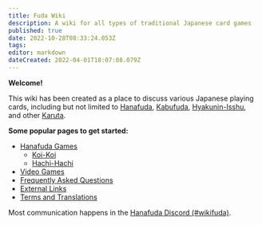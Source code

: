 ```yaml
---
title: Fuda Wiki
description: A wiki for all types of traditional Japanese card games
published: true
date: 2022-10-28T08:33:24.053Z
tags: 
editor: markdown
dateCreated: 2022-04-01T18:07:08.079Z
---
```


**Welcome!**

This wiki has been created as a place to discuss various Japanese playing cards, including but not limited to [Hanafuda](/en/hanafuda), [Kabufuda](/en/kabufuda), [Hyakunin-Isshu](/en/ogura-hyakunin-isshu), and other [Karuta](/en/karuta).


**Some popular pages to get started:**
- [Hanafuda Games](/en/hanafuda/games)
	- [Koi-Koi](/en/hanafuda/games/koi-koi)
  - [Hachi-Hachi](/en/hanafuda/games/hachi-hachi)
- [Video Games](/en/hanafuda/video-games)
- [Frequently Asked Questions](/en/hanafuda/FAQ)
- [External Links](/en/meta/external-sites)
- [Terms and Translations](/en/hanafuda/terms)

Most communication happens in the [Hanafuda Discord (#wikifuda)](https://discord.gg/N4mBquRJTt).